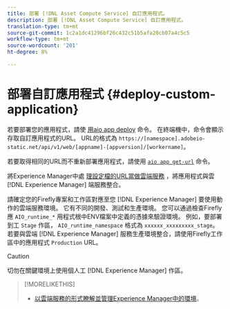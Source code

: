 ```yaml
---
title: 部署 [!DNL Asset Compute Service] 自訂應用程式。
description: 部署 [!DNL Asset Compute Service] 自訂應用程式。
translation-type: tm+mt
source-git-commit: 1c2a1dc41296bf26c432c51b5afa20cb07a4c5c5
workflow-type: tm+mt
source-wordcount: '201'
ht-degree: 8%

---
```



# 部署自訂應用程式 {#deploy-custom-application}

若要部署您的應用程式，請使 [用aio app deploy](https://github.com/adobe/aio-cli#aio-appdeploy) 命令。 在終端機中，命令會顯示存取自訂應用程式的URL。 URL的格式為 `https://[namespace].adobeio-static.net/api/v1/web/[appname]-[appversion]/[workername]`。

若要取得相同的URL而不重新部署應用程式，請使用 [`aio app get-url`](https://github.com/adobe/aio-cli#aio-appget-url-action) 命令。

將Experience Manager中處 [理設定檔的URL當做雲端服務](https://docs.adobe.com/content/help/zh-Hant/experience-manager-cloud-service/assets/manage/asset-microservices-configure-and-use.html) ，將應用程式與雲 [!DNL Experience Manager] 端服務整合。

請確定您的Firefly專案和工作區對應至您 [!DNL Experience Manager] 要使用動作的雲端服務環境。 它有不同的開發、測試和生產環境。 您可以通過檢查Firefly應 `AIO_runtime_*` 用程式根中ENV檔案中定義的憑據來驗證環境。 例如，要部署到工 `Stage` 作區， `AIO_runtime_namespace` 格式為 `xxxxxx_xxxxxxxxx_stage`。 若要與雲端 [!DNL Experience Manager] 服務生產環境整合，請使用Firefly工作區中的應用程式 `Production` URL。

>[!CAUTION]
>
>切勿在關鍵環境上使用個人工 [!DNL Experience Manager] 作區。

>[!MORELIKETHIS]
>
>* [以雲端服務的形式瞭解並管理Experience Manager中的環境](https://docs.adobe.com/content/help/zh-Hant/experience-manager-cloud-service/implementing/using-cloud-manager/manage-environments.html)。

